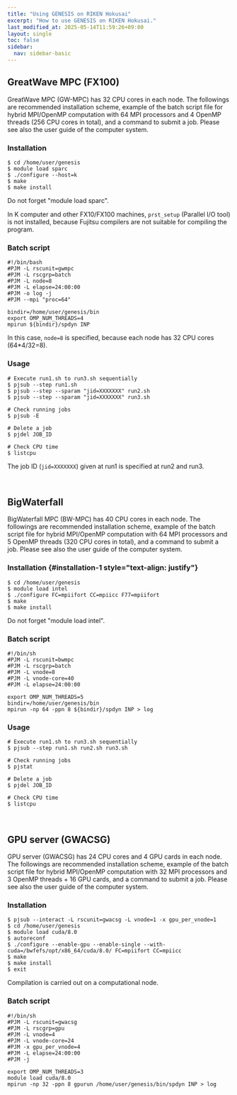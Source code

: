 ```yaml
---
title: "Using GENESIS on RIKEN Hokusai"
excerpt: "How to use GENESIS on RIKEN Hokusai."
last_modified_at: 2025-05-14T11:59:26+09:00
layout: single
toc: false
sidebar:
  nav: sidebar-basic
---
```



##  GreatWave MPC (FX100)

GreatWave MPC (GW-MPC) has 32 CPU cores in each node. The followings are
recommended installation scheme, example of the batch script file for
hybrid MPI/OpenMP computation with 64 MPI processors and 4 OpenMP
threads (256 CPU cores in total), and a command to submit a job. Please
see also the user guide of the computer system.

### Installation

    $ cd /home/user/genesis
    $ module load sparc
    $ ./configure --host=k
    $ make
    $ make install

 Do not forget "module load sparc".

 In K computer and other
FX10/FX100 machines, `prst_setup` (Parallel I/O tool) is not installed,
because Fujitsu compilers are not suitable for compiling the program.

###  Batch script

    #!/bin/bash
    #PJM -L rscunit=gwmpc
    #PJM -L rscgrp=batch
    #PJM -L node=8
    #PJM -L elapse=24:00:00
    #PJM -o log -j
    #PJM --mpi "proc=64"

    bindir=/home/user/genesis/bin
    export OMP_NUM_THREADS=4
    mpirun ${bindir}/spdyn INP

In this case, `node=8` is specified, because each node has 32 CPU cores
(64\*4/32=8).

###  Usage

    # Execute run1.sh to run3.sh sequentially
    $ pjsub --step run1.sh
    $ pjsub --step --sparam "jid=XXXXXXX" run2.sh
    $ pjsub --step --sparam "jid=XXXXXXX" run3.sh

    # Check running jobs
    $ pjsub -E

    # Delete a job
    $ pjdel JOB_ID

    # Check CPU time 
    $ listcpu

The job ID (`jid=XXXXXXX`) given at run1 is specified at run2 and run3.

 


##  BigWaterfall

BigWaterfall MPC (BW-MPC) has 40 CPU cores in each node. The followings
are recommended installation scheme, example of the batch script file
for hybrid MPI/OpenMP computation with 64 MPI processors and 5 OpenMP
threads (320 CPU cores in total), and a command to submit a job. Please
see also the user guide of the computer system.

### Installation {#installation-1 style="text-align: justify"}

    $ cd /home/user/genesis
    $ module load intel
    $ ./configure FC=mpiifort CC=mpiicc F77=mpiifort
    $ make
    $ make install

 Do not forget "module load intel".

###  Batch script

    #!/bin/sh
    #PJM -L rscunit=bwmpc
    #PJM -L rscgrp=batch
    #PJM -L vnode=8
    #PJM -L vnode-core=40
    #PJM -L elapse=24:00:00

    export OMP_NUM_THREADS=5
    bindir=/home/user/genesis/bin
    mpirun -np 64 -ppn 8 ${bindir}/spdyn INP > log

###  Usage

    # Execute run1.sh to run3.sh sequentially
    $ pjsub --step run1.sh run2.sh run3.sh

    # Check running jobs
    $ pjstat

    # Delete a job 
    $ pjdel JOB_ID

    # Check CPU time
    $ listcpu

 


##  GPU server (GWACSG) 

GPU server (GWACSG) has 24 CPU cores and 4 GPU cards in each node. The
followings are recommended installation scheme, example of the batch
script file for hybrid MPI/OpenMP computation with 32 MPI processors and
3 OpenMP threads + 16 GPU cards, and a command to submit a job. Please
see also the user guide of the computer system.

### Installation

    $ pjsub --interact -L rscunit=gwacsg -L vnode=1 -x gpu_per_vnode=1
    $ cd /home/user/genesis
    $ module load cuda/8.0
    $ autoreconf
    $ ./configure --enable-gpu --enable-single --with-cuda=/bwfefs/opt/x86_64/cuda/8.0/ FC=mpiifort CC=mpiicc
    $ make
    $ make install
    $ exit

 Compilation is carried out on a computational
node.

###  Batch script

    #!/bin/sh
    #PJM -L rscunit=gwacsg
    #PJM -L rscgrp=gpu
    #PJM -L vnode=4
    #PJM -L vnode-core=24
    #PJM -x gpu_per_vnode=4
    #PJM -L elapse=24:00:00
    #PJM -j

    export OMP_NUM_THREADS=3
    module load cuda/8.0
    mpirun -np 32 -ppn 8 gpurun /home/user/genesis/bin/spdyn INP > log

